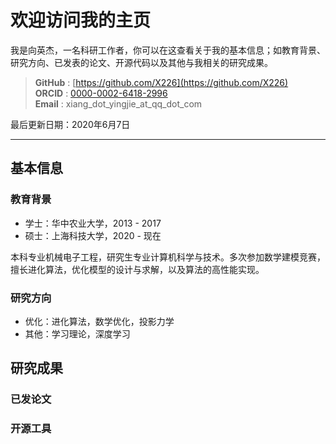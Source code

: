 

# 欢迎访问我的主页

我是向英杰，一名科研工作者，你可以在这查看关于我的基本信息；如教育背景、研究方向、已发表的论文、开源代码以及其他与我相关的研究成果。

> **GitHub** : [https://github.com/X226](https://github.com/X226)  
> **ORCID**  : [0000-0002-6418-2996](https://orcid.org/0000-0002-6418-2996)  
> **Email**  : xiang_dot_yingjie_at_qq_dot_com

最后更新日期：2020年6月7日

---

## 基本信息

### 教育背景

- 学士：华中农业大学，2013 - 2017
- 硕士：上海科技大学，2020 - 现在

本科专业机械电子工程，研究生专业计算机科学与技术。多次参加数学建模竞赛，擅长进化算法，优化模型的设计与求解，以及算法的高性能实现。

### 研究方向

- 优化：进化算法，数学优化，投影力学
- 其他：学习理论，深度学习

## 研究成果

### 已发论文

### 开源工具




